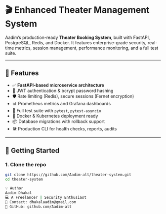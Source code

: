 # 🎬 Enhanced Theater Management System

Aadim’s production-ready **Theater Booking System**, built with FastAPI, PostgreSQL, Redis, and Docker. It features enterprise-grade security, real-time metrics, session management, performance monitoring, and a full test suite.

---

## 🌟 Features

- ✅ **FastAPI-based microservice architecture**
- 🔐 JWT authentication & bcrypt password hashing
- 🛡️ Rate limiting (Redis), secure sessions (Fernet encryption)
- 📊 Prometheus metrics and Grafana dashboards
- 🧪 Full test suite with `pytest`, `pytest-asyncio`
- 🐳 Docker & Kubernetes deployment ready
- 📦 Database migrations with rollback support
- 🛠️ Production CLI for health checks, reports, audits

---

## 🚀 Getting Started

### 1. Clone the repo

```bash
git clone https://github.com/Aadim-alt/theater-system.git
cd theater-system

💡 Author
Aadim Dhakal
💻 A Freelancer | Security Enthusiast
📧 Contact: dhakalaadim@gmail.com
🔗 GitHub: github.com/Aadim-alt


